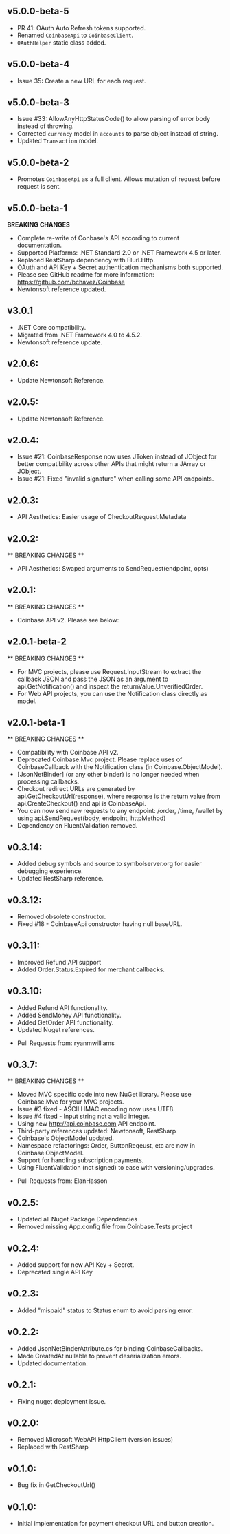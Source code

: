 ## v5.0.0-beta-5
* PR 41: OAuth Auto Refresh tokens supported.
* Renamed `CoinbaseApi` to `CoinbaseClient`.
* `OAuthHelper` static class added. 

## v5.0.0-beta-4
* Issue 35: Create a new URL for each request.

## v5.0.0-beta-3
* Issue #33: AllowAnyHttpStatusCode() to allow parsing of error body instead of throwing.
* Corrected `currency` model in `accounts` to parse object instead of string.
* Updated `Transaction` model.

## v5.0.0-beta-2
* Promotes `CoinbaseApi` as a full client. Allows mutation of request before request is sent.

## v5.0.0-beta-1
**BREAKING CHANGES**
* Complete re-write of Conbase's API according to current documentation.
* Supported Platforms: .NET Standard 2.0 or .NET Framework 4.5 or later.
* Replaced RestSharp dependency with Flurl.Http.
* OAuth and API Key + Secret authentication mechanisms both supported.
* Please see GitHub readme for more information: https://github.com/bchavez/Coinbase
* Newtonsoft reference updated.

## v3.0.1
* .NET Core compatibility.
* Migrated from .NET Framework 4.0 to 4.5.2.
* Newtonsoft reference update.

## v2.0.6:
* Update Newtonsoft Reference.

## v2.0.5:
* Update Newtonsoft Reference.

## v2.0.4:
* Issue #21: CoinbaseResponse now uses JToken instead of JObject for better compatibility across other APIs that might return a JArray or JObject.
* Issue #21: Fixed "invalid signature" when calling some API endpoints.

## v2.0.3:
* API Aesthetics: Easier usage of CheckoutRequest.Metadata

## v2.0.2:
** BREAKING CHANGES **
* API Aesthetics: Swaped arguments to SendRequest(endpoint, opts)

## v2.0.1:
** BREAKING CHANGES **
* Coinbase API v2. Please see below:

## v2.0.1-beta-2
** BREAKING CHANGES **
* For MVC projects, please use Request.InputStream to extract the callback JSON and pass the JSON as an argument to api.GetNotification() and inspect the returnValue.UnverifiedOrder.
* For Web API projects, you can use the Notification class directly as model.

## v2.0.1-beta-1
** BREAKING CHANGES **
* Compatibility with Coinbase API v2.
* Deprecated Coinbase.Mvc project. Please replace uses of CoinbaseCallback with the Notification class (in Coinbase.ObjectModel).
* [JsonNetBinder] (or any other binder) is no longer needed when processing callbacks.
* Checkout redirect URLs are generated by api.GetCheckoutUrl(response), where response is the return value from api.CreateCheckout() and api is CoinbaseApi.
* You can now send raw requests to any endpoint: /order, /time, /wallet by using api.SendRequest(body, endpoint, httpMethod)
* Dependency on FluentValidation removed.

## v0.3.14:
* Added debug symbols and source to symbolserver.org for easier debugging experience.
* Updated RestSharp reference.

## v0.3.12:
* Removed obsolete constructor.
* Fixed #18 - CoinbaseApi constructor having null baseURL.

## v0.3.11:
* Improved Refund API support
* Added Order.Status.Expired for merchant callbacks.

## v0.3.10:
* Added Refund API functionality.
* Added SendMoney API functionality.
* Added GetOrder API functionality.
* Updated Nuget references.
- Pull Requests from: ryanmwilliams

## v0.3.7:
** BREAKING CHANGES **
* Moved MVC specific code into new NuGet library. Please use Coinbase.Mvc for your MVC projects.
* Issue #3 fixed - ASCII HMAC encoding now uses UTF8.
* Issue #4 fixed - Input string not a valid integer.
* Using new http://api.coinbase.com API endpoint.
* Third-party references updated: Newtonsoft, RestSharp
* Coinbase's ObjectModel updated.
* Namespace refactorings: Order, ButtonReqeust, etc are now in Coinbase.ObjectModel.
* Support for handling subscription payments.
* Using FluentValidation (not signed) to ease with versioning/upgrades.
- Pull Requests from: ElanHasson

## v0.2.5:
* Updated all Nuget Package Dependencies
* Removed missing App.config file from Coinbase.Tests project

## v0.2.4:
* Added support for new API Key + Secret.
* Deprecated single API Key

## v0.2.3:
* Added "mispaid" status to Status enum to avoid parsing error.

## v0.2.2:
* Added JsonNetBinderAttribute.cs for binding CoinbaseCallbacks.
* Made CreatedAt nullable to prevent deserialization errors.
* Updated documentation.

## v0.2.1:
* Fixing nuget deployment issue.

## v0.2.0:
* Removed Microsoft WebAPI HttpClient (version issues)
* Replaced with RestSharp

## v0.1.0:
* Bug fix in GetCheckoutUrl()

## v0.1.0:
* Initial implementation for payment checkout URL and button creation.